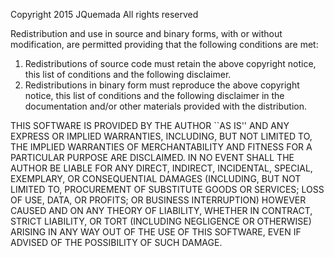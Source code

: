   Copyright 2015 JQuemada
 All rights reserved

 Redistribution and use in source and binary forms, with or without
 modification, are permitted providing that the following conditions 
 are met:
 1. Redistributions of source code must retain the above copyright
    notice, this list of conditions and the following disclaimer.
 2. Redistributions in binary form must reproduce the above copyright
    notice, this list of conditions and the following disclaimer in the
    documentation and/or other materials provided with the distribution.

 THIS SOFTWARE IS PROVIDED BY THE AUTHOR ``AS IS'' AND ANY EXPRESS OR
 IMPLIED WARRANTIES, INCLUDING, BUT NOT LIMITED TO, THE IMPLIED
 WARRANTIES OF MERCHANTABILITY AND FITNESS FOR A PARTICULAR PURPOSE
 ARE DISCLAIMED.  IN NO EVENT SHALL THE AUTHOR BE LIABLE FOR ANY
 DIRECT, INDIRECT, INCIDENTAL, SPECIAL, EXEMPLARY, OR CONSEQUENTIAL
 DAMAGES (INCLUDING, BUT NOT LIMITED TO, PROCUREMENT OF SUBSTITUTE GOODS
 OR SERVICES; LOSS OF USE, DATA, OR PROFITS; OR BUSINESS INTERRUPTION)
 HOWEVER CAUSED AND ON ANY THEORY OF LIABILITY, WHETHER IN CONTRACT,
 STRICT LIABILITY, OR TORT (INCLUDING NEGLIGENCE OR OTHERWISE) ARISING
 IN ANY WAY OUT OF THE USE OF THIS SOFTWARE, EVEN IF ADVISED OF THE
 POSSIBILITY OF SUCH DAMAGE.